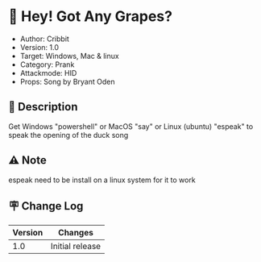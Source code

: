 # :grapes: Hey! Got Any Grapes?
- Author: Cribbit
- Version: 1.0
- Target: Windows, Mac & linux 
- Category: Prank
- Attackmode: HID
- Props: Song by Bryant Oden


## :book: Description
Get Windows "powershell" or MacOS "say" or Linux (ubuntu) "espeak" to speak the opening of the duck song

## :warning: Note
espeak need to be install on a linux system for it to work

## :placard: Change Log
| Version | Changes         |
| ------- | --------------- |
| 1.0     | Initial release |

